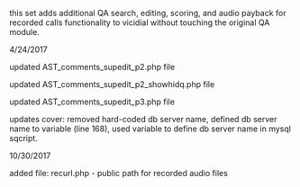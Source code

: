 
this set adds additional QA search, editing, scoring, and audio payback for recorded calls functionality to vicidial without touching the original QA module.

4/24/2017

updated AST_comments_supedit_p2.php file

updated AST_comments_supedit_p2_showhidq.php file

updated AST_comments_supedit_p3.php file

updates cover: removed hard-coded db server name, defined db server name to variable (line 168), used variable to define db server name in mysql sqcript.

10/30/2017

added file: recurl.php - public path for recorded audio files
